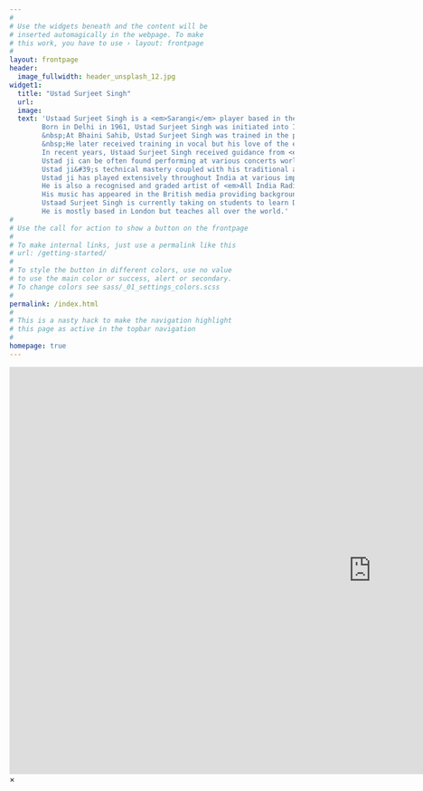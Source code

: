 ```yaml
---
#
# Use the widgets beneath and the content will be
# inserted automagically in the webpage. To make
# this work, you have to use › layout: frontpage
#
layout: frontpage
header:
  image_fullwidth: header_unsplash_12.jpg
widget1:
  title: "Ustad Surjeet Singh"
  url:
  image:
  text: 'Ustaad Surjeet Singh is a <em>Sarangi</em> player based in the UK. He is a student of Pundit Ram Narayan Ji. Pundit Ram Narayan ji popularized the sarangi as a solo concert instrument and became the first internationally successful sarangi player.</br></br>
        Born in Delhi in 1961, Ustad Surjeet Singh was initiated into Indian Classical Music by <em>Satguru Jagjit Singh of the NaamDhari panth</em>. 
        &nbsp;At Bhaini Sahib, Ustad Surjeet Singh was trained in the playing of the Dilruba by <em>Ustad Gurdev Singh</em> and <em>Ustad Harbhajan Singh</em>, both of whom are now based in the UK.
        &nbsp;He later received training in vocal but his love of the enchanting sound of the Sarangi led him to the great deity of the Sarangi, Pundit Ram Narayan in 1977. &nbsp;He spent the next 15 years of his life in training under Pundit ji. 
        In recent years, Ustaad Surjeet Singh received guidance from <em>Pundit Hanuman Prasad Mishra (Banaras Gharana).</em> </br></br>
        Ustad ji can be often found performing at various concerts worldwide and shares the blessings that were given to him throughout his training with his students. 
        Ustad ji&#39;s technical mastery coupled with his traditional approach has won him admiration throughout the world. His proficiency in the art of <em>Khayal</em> and <em>Thumri</em> has led him to attract praise from the music world and the uninitiated alike. </br></br>
        Ustad ji has played extensively throughout India at various important festivals giving solo recitals as well as accompanying leading musicians such as <em>Ustad Salamat Ali Khan</em>, <em>Ustad Fateh Ali Khan</em>, <em>Pundit Rajan & Sajan Mishra</em> and <em>Shiri L K Pundit</em> amongst others. 
        He is also a recognised and graded artist of <em>All India Radio</em>. Ustad Surjeet Singh has played at numerous venues in Thailand, East Africa, Europe and America.
        His music has appeared in the British media providing background music for various television programmes on Channel 4.</br></br> 
        Ustaad Surjeet Singh is currently taking on students to learn Dilruba, Esraaj (Taar Shenai), Taus and Sarangi. Please visit the <em>contact</em> section on this site for details. 
        He is mostly based in London but teaches all over the world.'
#
# Use the call for action to show a button on the frontpage
#
# To make internal links, just use a permalink like this
# url: /getting-started/
#
# To style the button in different colors, use no value
# to use the main color or success, alert or secondary.
# To change colors see sass/_01_settings_colors.scss
#
permalink: /index.html
#
# This is a nasty hack to make the navigation highlight
# this page as active in the topbar navigation
#
homepage: true
---
```


<div id="videoModal" class="reveal-modal large" data-reveal="">
  <div class="flex-video widescreen vimeo" style="display: block;">
    <iframe width="1280" height="720" src="https://www.youtube.com/embed/3b5zCFSmVvU" frameborder="0" allowfullscreen></iframe>
  </div>
  <a class="close-reveal-modal">&#215;</a>
</div>

